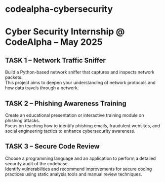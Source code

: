 # codealpha-cybersecurity
# Cyber Security Internship @ CodeAlpha – May 2025

## TASK 1 – Network Traffic Sniffer  
Build a Python-based network sniffer that captures and inspects network packets.  
This project aims to deepen your understanding of network protocols and how data travels through a network.

## TASK 2 – Phishing Awareness Training  
Create an educational presentation or interactive training module on phishing attacks.  
Focus on teaching how to identify phishing emails, fraudulent websites, and social engineering tactics to enhance cybersecurity awareness.

## TASK 3 – Secure Code Review  
Choose a programming language and an application to perform a detailed security audit of the codebase.  
Identify vulnerabilities and recommend improvements for secure coding practices using static analysis tools and manual review techniques.
